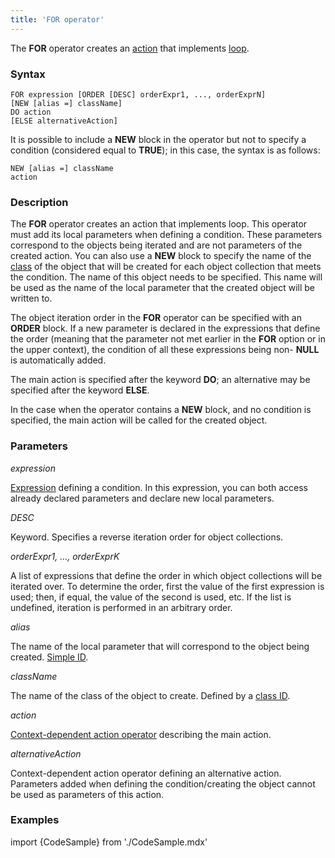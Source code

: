 ```yaml
---
title: 'FOR operator'
---
```


The **FOR** operator creates an [action](Actions.md) that implements [loop](Loop_FOR.md).

### Syntax

    FOR expression [ORDER [DESC] orderExpr1, ..., orderExprN]
    [NEW [alias =] className]
    DO action
    [ELSE alternativeAction]

It is possible to include a **NEW** block in the operator but not to specify a condition (considered equal to **TRUE**); in this case, the syntax is as follows:

    NEW [alias =] className
    action

### Description

The **FOR** operator creates an action that implements loop. This operator must add its local parameters when defining a condition. These parameters correspond to the objects being iterated and are not parameters of the created action. You can also use a **NEW** block to specify the name of the [class](Classes.md) of the object that will be created for each object collection that meets the condition. The name of this object needs to be specified. This name will be used as the name of the local parameter that the created object will be written to.

The object iteration order in the **FOR** operator can be specified with an **ORDER** block. If a new parameter is declared in the expressions that define the order (meaning that the parameter not met earlier in the **FOR** option or in the upper context), the condition of all these expressions being non- **NULL** is automatically added.

The main action is specified after the keyword **DO**; an alternative may be specified after the keyword **ELSE**.

In the case when the operator contains a **NEW** block, and no condition is specified, the main action will be called for the created object.

### Parameters

*expression*

[Expression](Expression.md) defining a condition. In this expression, you can both access already declared parameters and declare new local parameters.

*DESC*

Keyword. Specifies a reverse iteration order for object collections. 

*orderExpr1, ..., orderExprK*

A list of expressions that define the order in which object collections will be iterated over. To determine the order, first the value of the first expression is used; then, if equal, the value of the second is used, etc. If the list is undefined, iteration is performed in an arbitrary order.

*alias*

The name of the local parameter that will correspond to the object being created. [Simple ID](IDs.md#id-broken).

*className*

The name of the class of the object to create. Defined by a [class ID](IDs.md#classid-broken).

*action*

[Context-dependent action operator](Action_operator.md#context-dependent-operators) describing the main action.

*alternativeAction*

Context-dependent action operator defining an alternative action. Parameters added when defining the condition/creating the object cannot be used as parameters of this action.

### Examples


import {CodeSample} from './CodeSample.mdx'

<CodeSample url="http://documentation.lsfusion.org:5000/sample?file=ActionSample&block=for"/>

  
